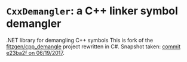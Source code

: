 # `CxxDemangler`: a C++ linker symbol demangler
.NET library for demangling C++ symbols
This is fork of the [fitzgen/cpp_demangle](https://github.com/fitzgen/cpp_demangle) project rewritten in C#.
Snapshot taken: [commit e23ba2f on 06/19/2017](https://github.com/fitzgen/cpp_demangle/commit/e23ba2f2e2a986205992f3a9594bac002a8e403d).

